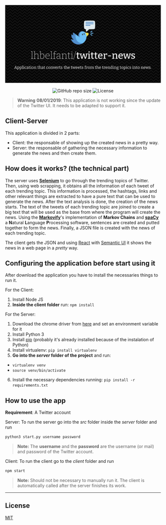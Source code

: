 <div align="center">
  <picture>
    <source media="(prefers-color-scheme: dark)" srcset="media/twitter-news-dark.png">
    <source media="(prefers-color-scheme: light)" srcset="media/twitter-news-light.png">
    <img alt="Twitter News - Application that converts the tweets from the trending topics into news." src="media/twitter-news-dark.png">
  </picture>

  <br />

  ![GitHub repo size](https://img.shields.io/github/repo-size/lhbelfanti/twitter-news?style=for-the-badge)
  ![License](https://img.shields.io/github/license/lhbelfanti/twitter-news?style=for-the-badge)
</div>

> **Warning**
> **08/01/2019**: This application is not working since the update of the Twitter UI. It needs to be adapted to support it.

## Client-Server

This application is divided in 2 parts:
- Client: the responsable of showing up the created news in a pretty way.
- Server: the responsable of gathering the necessary information to generate the news and then create them.


## How does it works? (the technical part)

The server uses **[Selenium](https://www.seleniumhq.org/)** to go through the trending topics of Twitter. Then, using web scrapping, it obtains all the information of each tweet of each trending topic. This information is processed, the hashtags, links and other relevant things are extracted to have a pure text that can be used to generate the news.
After the text analysis is done, the creation of the news starts. The text of the tweets of each trending topic are joined to create a big text that will be used as the base from where the program will create the news. Using the **[Markovify](https://github.com/jsvine/markovify)**'s implementation of **Markov Chains** and **[spaCy](https://spacy.io/)** a **N**atural **L**anguage **P**rocessing software, sentences are created and putted together to form the news.
Finally, a JSON file is created with the news of each trending topic.

The client gets the JSON and using [React](https://reactjs.org/) with [Semantic UI](https://react.semantic-ui.com/) it shows the news in a web page in a _pretty_ way.

## Configuring the application before start using it

After download the application you have to install the necessaries things to run it.

For the Client:
1. Install Node JS
2. **Inside the client folder** run: `npm install`

For the Server:
1. Download the chrome driver from [here](https://sites.google.com/a/chromium.org/chromedriver/downloads) and set an environment variable for it
2. Install Python 3
3. Install [pip](https://pypi.org/project/pip/) (probably it's already installed because of the instalation of Python)
4. Install virtualenv: `pip install virtualenv`
5. **Go into the _server_ folder of the project** and run:
- `virtualenv venv`
- `source venv/bin/activate`
6. Install the necessary dependencies running: `pip install -r requirements.txt`



## How to use the app

**Requirement**: A Twitter account

Server:
To run the server go into the _src_ folder inside the _server_ folder and run

```python
python3 start.py username password
```
> **Note:** The **username** and the **password** are the username (or mail) and password of the Twitter account.

Client:
To run the client go to the _client_ folder and run
```javascript
npm start
```
> **Note:** Should not be necessary to manually run it. The client is automatically called after the server finishes its work.

---
## License

[MIT](https://choosealicense.com/licenses/mit/)